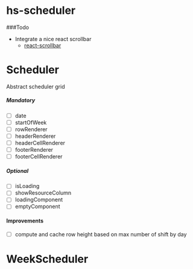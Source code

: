 hs-scheduler
============

###Todo

- Integrate a nice react scrollbar
    - [react-scrollbar](https://www.npmjs.com/package/react-scrollbar)


# Scheduler

Abstract scheduler grid

##### Mandatory
- [ ] date
- [ ] startOfWeek
- [ ] rowRenderer
- [ ] headerRenderer
- [ ] headerCellRenderer
- [ ] footerRenderer
- [ ] footerCellRenderer

##### Optional
- [ ] isLoading
- [ ] showResourceColumn
- [ ] loadingComponent
- [ ] emptyComponent

#### Improvements
- [ ] compute and cache row height based on max number of shift by day


# WeekScheduler




